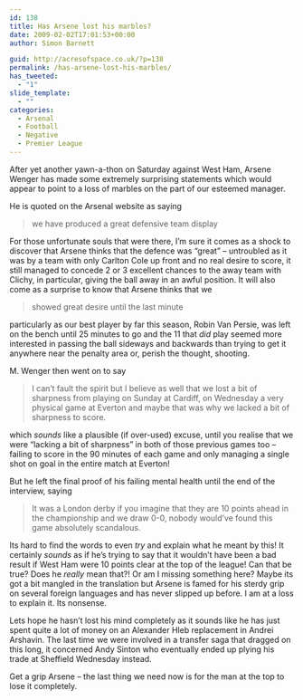 ```yaml
---
id: 138
title: Has Arsene lost his marbles?
date: 2009-02-02T17:01:53+00:00
author: Simon Barnett

guid: http://acresofspace.co.uk/?p=138
permalink: /has-arsene-lost-his-marbles/
has_tweeted:
  - "1"
slide_template:
  - ""
categories:
  - Arsenal
  - Football
  - Negative
  - Premier League
---
```

After yet another yawn-a-thon on Saturday against West Ham, Arsene Wenger has made some extremely surprising statements which would appear to point to a loss of marbles on the part of our esteemed manager.

He is quoted on the Arsenal website as saying

> we have produced a great defensive team display

For those unfortunate souls that were there, I&#8217;m sure it comes as a shock to discover that Arsene thinks that the defence was &#8220;great&#8221; &#8211; untroubled as it was by a team with only Carlton Cole up front and no real desire to score, it still managed to concede 2 or 3 excellent chances to the away team with Clichy, in particular, giving the ball away in an awful position. It will also come as a surprise to know that Arsene thinks that we

> showed great desire until the last minute

particularly as our best player by far this season, Robin Van Persie, was left on the bench until 25 minutes to go and the 11 that _did_ play seemed more interested in passing the ball sideways and backwards than trying to get it anywhere near the penalty area or, perish the thought, shooting.

M. Wenger then went on to say

> I can’t fault the spirit but I believe as well that we lost a bit of sharpness from playing on Sunday at Cardiff, on Wednesday a very physical game at Everton and maybe that was why we lacked a bit of sharpness to score.

which _sounds_ like a plausible (if over-used) excuse, until you realise that we were &#8220;lacking a bit of sharpness&#8221; in both of those previous games too &#8211; failing to score in the 90 minutes of each game and only managing a single shot on goal in the entire match at Everton!

But he left the final proof of his failing mental health until the end of the interview, saying

> It was a London derby if you imagine that they are 10 points ahead in the championship and we draw 0-0, nobody would’ve found this game absolutely scandalous.

Its hard to find the words to even _try_ and explain what he meant by this! It certainly _sounds_ as if he&#8217;s trying to say that it wouldn&#8217;t have been a bad result if West Ham were 10 points clear at the top of the league! Can that be true? Does he _really_ mean that?! Or am I missing something here? Maybe its got a bit mangled in the translation but Arsene is famed for his sterdy grip on several foreign languages and has never slipped up before. I am at a loss to explain it. Its nonsense.

Lets hope he hasn&#8217;t lost his mind completely as it sounds like he has just spent quite a lot of money on an Alexander Hleb replacement in Andrei Arshavin. The last time we were involved in a transfer saga that dragged on this long, it concerned Andy Sinton who eventually ended up plying his trade at Sheffield Wednesday instead.

Get a grip Arsene &#8211; the last thing we need now is for the man at the top to lose it completely.

